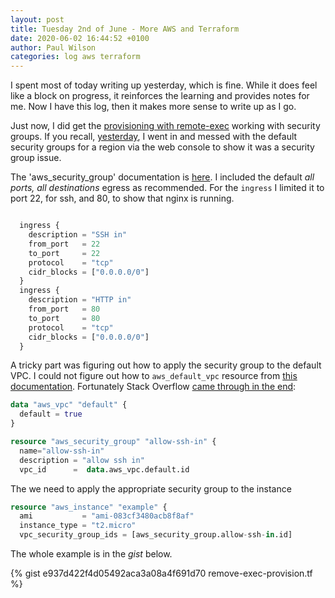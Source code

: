 ```yaml
---
layout: post
title: Tuesday 2nd of June - More AWS and Terraform
date: 2020-06-02 16:44:52 +0100
author: Paul Wilson
categories: log aws terraform
---
```


I spent most of today writing up yesterday, which is fine. While it does feel like a block on progress, it reinforces the learning and provides notes for me. Now I have this log, then it makes more sense to write up as I go.

Just now, I did get the [provisioning with remote-exec](https://learn.hashicorp.com/terraform/getting-started/provision#defining-a-provisioner) working with security groups. If you recall, [yesterday](/log/2020/06/02/what-happened-on-monday-1st-of-june.html), I went in and messed with the default security groups for a region via the web console to show it was a security group issue.

The 'aws_security_group' documentation is [here](https://www.terraform.io/docs/providers/aws/r/security_group.html). I included the default _all ports, all destinations_ egress as recommended. For the `ingress` I limited it to port 22, for ssh, and 80, to show that nginx is running.

```terraform

  ingress {
    description = "SSH in"
    from_port   = 22
    to_port     = 22
    protocol    = "tcp"
    cidr_blocks = ["0.0.0.0/0"]
  }
  ingress {
    description = "HTTP in"
    from_port   = 80
    to_port     = 80
    protocol    = "tcp"
    cidr_blocks = ["0.0.0.0/0"]
  }
```

A tricky part was figuring out how to apply the security group to the default VPC. I could not figure out how to  `aws_default_vpc` resource from [this documentation](https://www.terraform.io/docs/providers/aws/r/default_vpc.html). Fortunately Stack Overflow [came through in the end](https://stackoverflow.com/questions/60619873/how-to-get-the-default-vpc-id-with-terraform):

```terraform
data "aws_vpc" "default" {
  default = true
} 

resource "aws_security_group" "allow-ssh-in" {
  name="allow-ssh-in"
  description = "allow ssh in"
  vpc_id      =  data.aws_vpc.default.id
```

The we need to apply the appropriate security group to the instance

```terraform
resource "aws_instance" "example" {
  ami           = "ami-083cf3480acb8f8af"
  instance_type = "t2.micro"
  vpc_security_group_ids = [aws_security_group.allow-ssh-in.id]
```

The whole example is in the _gist_ below.


{% gist e937d422f4d05492aca3a08a4f691d70 remove-exec-provision.tf %}